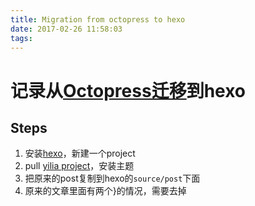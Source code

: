 ```yaml
---
title: Migration from octopress to hexo
date: 2017-02-26 11:58:03
tags:
---
```


# 记录从[Octopress迁移](https://hexo.io/zh-tw/docs/migration.html)到hexo

## Steps
1. 安装[hexo](https://hexo.io/zh-tw/docs/commands.html)，新建一个project
2. pull [yilia project](https://github.com/litten/hexo-theme-yilia)，安装主题
3. 把原来的post复制到hexo的`source/post`下面
4. 原来的文章里面有两个}的情况，需要去掉
